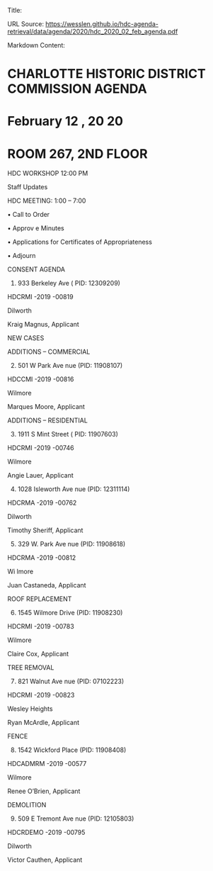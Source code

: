 Title: 

URL Source: https://wesslen.github.io/hdc-agenda-retrieval/data/agenda/2020/hdc_2020_02_feb_agenda.pdf

Markdown Content:
# CHARLOTTE HISTORIC DISTRICT COMMISSION AGENDA 

# February 12 , 20 20 

# ROOM 267, 2ND FLOOR 

HDC WORKSHOP 12:00 PM 

Staff Updates 

HDC MEETING: 1:00 – 7:00 

• Call to Order 

• Approv e Minutes 

• Applications for Certificates of Appropriateness 

• Adjourn 

CONSENT AGENDA 

1. 933 Berkeley Ave ( PID: 12309209) 

HDCRMI -2019 -00819 

Dilworth 

Kraig Magnus, Applicant 

NEW CASES 

ADDITIONS – COMMERCIAL 

2. 501 W Park Ave nue (PID: 11908107) 

HDCCMI -2019 -00816 

Wilmore 

Marques Moore, Applicant 

ADDITIONS – RESIDENTIAL 

3. 1911 S Mint Street ( PID: 11907603) 

HDCRMI -2019 -00746 

Wilmore 

Angie Lauer, Applicant 

4. 1028 Isleworth Ave nue (PID: 12311114) 

HDCRMA -2019 -00762 

Dilworth 

Timothy Sheriff, Applicant 

5. 329 W. Park Ave nue (PID: 11908618) 

HDCRMA -2019 -00812 

Wi lmore 

Juan Castaneda, Applicant 

ROOF REPLACEMENT 

6. 1545 Wilmore Drive (PID: 11908230) 

HDCRMI -2019 -00783 

Wilmore 

Claire Cox, Applicant 

TREE REMOVAL 

7. 821 Walnut Ave nue (PID: 07102223) 

HDCRMI -2019 -00823 

Wesley Heights 

Ryan McArdle, Applicant 

FENCE 

8. 1542 Wickford Place (PID: 11908408) 

HDCADMRM -2019 -00577 

Wilmore 

Renee O’Brien, Applicant 

DEMOLITION 

9. 509 E Tremont Ave nue (PID: 12105803) 

HDCRDEMO -2019 -00795 

Dilworth 

Victor Cauthen, Applicant
